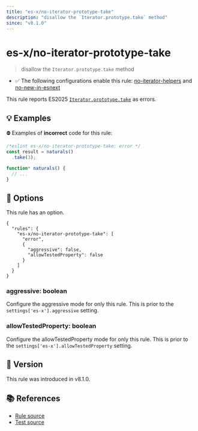 ```yaml
---
title: "es-x/no-iterator-prototype-take"
description: "disallow the `Iterator.prototype.take` method"
since: "v8.1.0"
---
```


# es-x/no-iterator-prototype-take
> disallow the `Iterator.prototype.take` method

- ✅ The following configurations enable this rule: [no-iterator-helpers] and [no-new-in-esnext]

This rule reports ES2025 [`Iterator.prototype.take`](https://github.com/tc39/proposal-iterator-helpers) as errors.

## 💡 Examples

⛔ Examples of **incorrect** code for this rule:

<eslint-playground type="bad">

```js
/*eslint es-x/no-iterator-prototype-take: error */
const result = naturals()
  .take(3);

function* naturals() {
  // ...
}
```

</eslint-playground>

## 🔧 Options

This rule has an option.

```jsonc
{
  "rules": {
    "es-x/no-iterator-prototype-take": [
      "error",
      {
        "aggressive": false,
        "allowTestedProperty": false
      }
    ]
  }
}
```

### aggressive: boolean

Configure the aggressive mode for only this rule.
This is prior to the `settings['es-x'].aggressive` setting.

### allowTestedProperty: boolean

Configure the allowTestedProperty mode for only this rule.
This is prior to the `settings['es-x'].allowTestedProperty` setting.

## 🚀 Version

This rule was introduced in v8.1.0.

## 📚 References

- [Rule source](https://github.com/eslint-community/eslint-plugin-es-x/blob/master/lib/rules/no-iterator-prototype-take.js)
- [Test source](https://github.com/eslint-community/eslint-plugin-es-x/blob/master/tests/lib/rules/no-iterator-prototype-take.js)

[no-iterator-helpers]: ../configs/index.md#no-iterator-helpers
[no-new-in-esnext]: ../configs/index.md#no-new-in-esnext
